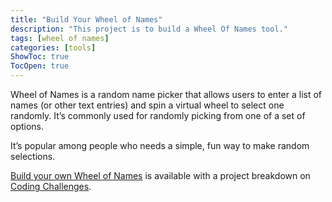 ```yaml
---
title: "Build Your Wheel of Names"
description: "This project is to build a Wheel Of Names tool."
tags: [wheel of names]
categories: [tools]
ShowToc: true
TocOpen: true
---
```


Wheel of Names is a random name picker that allows users to enter a list of names (or other text entries) and spin a virtual wheel to select one randomly. It’s commonly used for randomly picking from one of a set of options.

<!--more-->

It’s popular among people who needs a simple, fun way to make random selections.



[Build your own Wheel of Names](https://codingchallenges.fyi/challenges/challenge-wheel) is available with a project breakdown on [Coding Challenges](https://codingchallenges.fyi/).